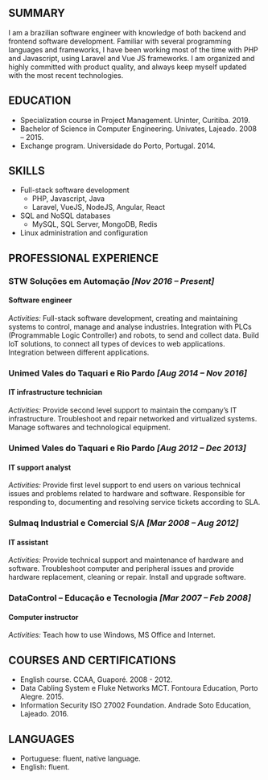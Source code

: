 ## SUMMARY

I am a brazilian software engineer with knowledge of both backend and frontend software development. Familiar with several programming languages and frameworks, I have been working most of the time with PHP and Javascript, using Laravel and Vue JS frameworks. I am organized and highly committed with product quality, and always keep myself updated with the most recent technologies. 

## EDUCATION

- Specialization course in Project Management. Uninter, Curitiba. 2019.
- Bachelor of Science in Computer Engineering. Univates, Lajeado. 2008 – 2015.
- Exchange program. Universidade do Porto, Portugal. 2014.

## SKILLS

*	Full-stack software development 
    * PHP, Javascript, Java
    * Laravel, VueJS, NodeJS, Angular, React
*	SQL and NoSQL databases
    *	MySQL, SQL Server, MongoDB, Redis
*	Linux administration and configuration

## PROFESSIONAL EXPERIENCE

###	STW Soluções em Automação *[Nov 2016 – Present]*

#### Software engineer
*Activities:* Full-stack software development, creating and maintaining systems to control, manage and analyse industries. Integration with PLCs (Programmable Logic Controller) and robots, to send and collect data. Build IoT solutions, to connect all types of devices to web applications. Integration between different applications.

###	Unimed Vales do Taquari e Rio Pardo *[Aug 2014 – Nov 2016]*

#### IT infrastructure technician 
*Activities:* Provide second level support to maintain the company’s IT infrastructure. Troubleshoot and repair networked and virtualized systems. Manage softwares and technological equipment.

###	Unimed Vales do Taquari e Rio Pardo *[Aug 2012 – Dec 2013]*

#### IT support analyst
*Activities:* Provide first level support to end users on various technical issues and problems related to hardware and software. Responsible for responding to, documenting and resolving service tickets according to SLA.

###	Sulmaq Industrial e Comercial S/A *[Mar 2008 – Aug 2012]*

#### IT assistant 
*Activities:* Provide technical support and maintenance of hardware and software.  Troubleshoot computer and peripheral issues and provide hardware replacement, cleaning or repair. Install and upgrade software. 

###	DataControl – Educação e Tecnologia *[Mar 2007 – Feb 2008]*

#### Computer instructor
*Activities:* Teach how to use Windows, MS Office and Internet.
 
## COURSES AND CERTIFICATIONS

*	English course. CCAA, Guaporé. 2008 - 2012.
*	Data Cabling System e Fluke Networks MCT. Fontoura Education, Porto Alegre. 2015. 
*	Information Security ISO 27002 Foundation. Andrade Soto Education, Lajeado. 2016.

## LANGUAGES

*	Portuguese: fluent, native language.
*	English: fluent.
